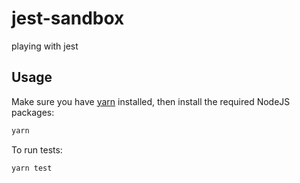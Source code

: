 # jest-sandbox
playing with jest

## Usage

Make sure you have [yarn](https://yarnpkg.com/en/docs/install) installed, then install the required NodeJS packages:

```bash
yarn
```

To run tests:

```bash
yarn test
```

